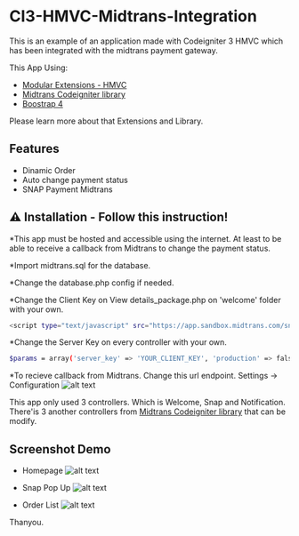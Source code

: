 # CI3-HMVC-Midtrans-Integration

This is an example of an application made with Codeigniter 3 HMVC which has been integrated with the midtrans payment gateway.

This App Using:

- [Modular Extensions - HMVC](https://github.com/brianwozeniak/codeigniter-modular-extensions-hmvc/)
- [Midtrans Codeigniter library](https://github.com/Midtrans/Midtrans-Codeigniter/)
- [Boostrap 4](https://getboostrap.com/)

Please learn more about that Extensions and Library.

## Features

- Dinamic Order
- Auto change payment status
- SNAP Payment Midtrans

## ⚠️ Installation - Follow this instruction!

\*This app must be hosted and accessible using the internet. At least to be able to receive a callback from Midtrans to change the payment status.

\*Import midtrans.sql for the database.

\*Change the database.php config if needed.

\*Change the Client Key on View details_package.php on 'welcome' folder with your own.

```sh
<script type="text/javascript" src="https://app.sandbox.midtrans.com/snap/snap.js" data-client-key="YOUR_CLIENT_KEY"></script>
```

\*Change the Server Key on every controller with your own.

```sh
$params = array('server_key' => 'YOUR_CLIENT_KEY', 'production' => false);
```

\*To recieve callback from Midtrans. Change this url endpoint. Settings -> Configuration
![alt text](https://i.ibb.co/m5f63Dn/Capture.jpg)

This app only used 3 controllers. Which is Welcome, Snap and Notification.
There'is 3 another controllers from [Midtrans Codeigniter library](https://github.com/Midtrans/Midtrans-Codeigniter/) that can be modify.

## Screenshot Demo

- Homepage
  ![alt text](https://i.ibb.co/WfQYXKw/Capture.jpg)

- Snap Pop Up
  ![alt text](https://i.ibb.co/Yk5CFLy/snap.jpg)

- Order List
  ![alt text](https://i.ibb.co/zrg9w6d/orderlist.jpg)

Thanyou.

